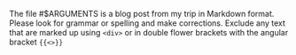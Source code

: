 The file #$ARGUMENTS is a blog post from my trip in Markdown format. Please look for grammar or spelling and make corrections. Exclude any text that are marked up using `<div>` or in double flower brackets with the angular bracket `{{<>}}`
 